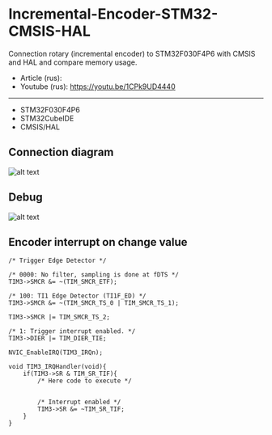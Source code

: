 # Incremental-Encoder-STM32-CMSIS-HAL
 Connection rotary (incremental encoder) to STM32F030F4P6 with CMSIS and HAL and compare memory usage.
* Article (rus): 
* Youtube (rus): https://youtu.be/1CPk9UD4440
___
* STM32F030F4P6
* STM32CubeIDE
* CMSIS/HAL
 ## Connection diagram
  ![alt text](https://cxemka.com/upload/art/enc/stm32_encoder_connection_diagram.svg)
 ## Debug
   ![alt text]( https://cxemka.com/upload/art/enc/le_enc_counter.png)
 ## Encoder interrupt on change value
 
```
/* Trigger Edge Detector */

/* 0000: No filter, sampling is done at fDTS */
TIM3->SMCR &= ~(TIM_SMCR_ETF);

/* 100: TI1 Edge Detector (TI1F_ED) */
TIM3->SMCR &= ~(TIM_SMCR_TS_0 | TIM_SMCR_TS_1);

TIM3->SMCR |= TIM_SMCR_TS_2;

/* 1: Trigger interrupt enabled. */
TIM3->DIER |= TIM_DIER_TIE;

NVIC_EnableIRQ(TIM3_IRQn);
```
```
void TIM3_IRQHandler(void){
	if(TIM3->SR & TIM_SR_TIF){
		/* Here code to execute */
  
  
		/* Interrupt enabled */
		TIM3->SR &= ~TIM_SR_TIF;
	}
}
```
